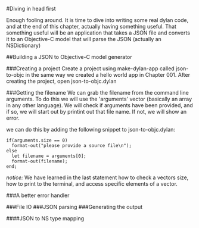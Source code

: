 #Diving in head first

Enough fooling around.  It is time to dive into writing some real dylan code, and at the end of this chapter, actually having something useful.  That something useful will be an application that takes a JSON file and converts it to an Objective-C model that will parse the JSON (actually an NSDictionary)

##Building a JSON to Objective-C model generator

###Creating a project
Create a project using make-dylan-app called json-to-objc in the same way we created a hello world app in Chapter 001.  After creating the project, open json-to-objc.dylan

###Getting the filename
We can grab the filename from the command line arguments.  To do this we will use the 'arguments' vector (basically an array in any other language).  We will check if arguments have been provided, and if so, we will start out by printint out that file name.  If not, we will show an error.

we can do this by adding the following snippet to json-to-objc.dylan:

```dylan
if(arguments.size == 0)
  format-out("please provide a source file\n");
else
  let filename = arguments[0];
  format-out(filename);
end;
```

_notice:_ We have learned in the last statement how to check a vectors size, how to print to the terminal, and access specific elements of a vector.

###A better error handler
 
###File IO
###JSON parsing
###Generating the output

####JSON to NS type mapping
